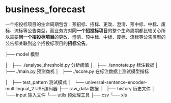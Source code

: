 # business_forecast

一个招投标项目的生命周期包含：预招标、招标、更改、澄清、预中标、中标、废标、流标等公告类型，而业务方对**同一个招投标项目**的整个生命周期都比较关心所以需要**同一个招投标项目**的更改、澄清、预中标、中标、废标、流标等公告类型的公告都关联到这个招投标项目的**招标公告**。

├── model 模型

│   	├── ./analyse_threshold.py 分析阈值
│   	├── ./annotate.py 标注数据
│   	├── ./main.py 预测商机
│   	├── ./score.py 在标注数据上测试模型指标

│   ├── test_pattern 测试模式
│   └── universal-sentence-encoder-multilingual_2 USE编码器
├── raw_data 数据
│   ├── history 历史文件
│   └── input 输入文件
└── utils 预处理工具
    ├── csv
    └── xls



